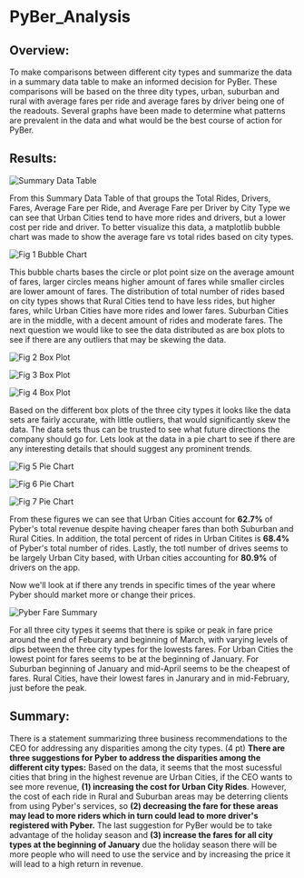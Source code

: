 # PyBer_Analysis

## Overview:
To make comparisons between different city types and summarize the data in a summary data table to make an informed decision for PyBer. These comparisons will be based on the three dity types, urban, suburban and rural with average fares per ride and average fares by driver being one of the readouts. Several graphs have been made to determine what patterns are prevalent in the data and what would be the best course of action for PyBer.


## Results:

![Summary Data Table](https://github.com/vanessaneang/PyBer_Analysis/blob/main/analysis/Summary_Data_Table_Pyber.png)

From this Summary Data Table of that groups the Total Rides, Drivers, Fares, Average Fare per Ride, and Average Fare per Driver by City Type we can see that Urban Cities tend to have more rides and drivers, but a lower cost per ride and driver. To better visualize this data, a matplotlib bubble chart was made to show the average fare vs total rides based on city types. 

![Fig 1 Bubble Chart](https://github.com/vanessaneang/PyBer_Analysis/blob/main/analysis/Fig1.png)

This bubble charts bases the circle or plot point size on the average amount of fares, larger circles means higher amount of fares while smaller circles are lower amount of fares. The distribution of total number of rides based on city types shows that Rural Cities tend to have less rides, but higher fares, whilc Urban Cities have more rides and lower fares. Suburban Cities are in the middle, with a decent amount of rides and moderate fares. The next question we would like to see the data distributed as are box plots to see if there are any outliers that may be skewing the data. 

![Fig 2 Box Plot](https://github.com/vanessaneang/PyBer_Analysis/blob/main/analysis/Fig2.png)

![Fig 3 Box Plot](https://github.com/vanessaneang/PyBer_Analysis/blob/main/analysis/Fig3.png)

![Fig 4 Box Plot](https://github.com/vanessaneang/PyBer_Analysis/blob/main/analysis/Fig4.png)

Based on the different box plots of the three city types it looks like the data sets are fairly accurate, with little outliers, that would significantly skew the data. The data sets thus can be trusted to see what future directions the company should go for. Lets look at the data in a pie chart to see if there are any interesting details that should suggest any prominent trends.

![Fig 5 Pie Chart](https://github.com/vanessaneang/PyBer_Analysis/blob/main/analysis/Fig5.png)

![Fig 6 Pie Chart](https://github.com/vanessaneang/PyBer_Analysis/blob/main/analysis/Fig6.png)

![Fig 7 Pie Chart](https://github.com/vanessaneang/PyBer_Analysis/blob/main/analysis/Fig7.png)

From these figures we can see that Urban Cities account for **62.7%** of Pyber's total revenue despite having cheaper fares than both Suburban and Rural Cities. In addition, the total percent of rides in Urban Citites is **68.4%** of Pyber's total number of rides. Lastly, the totl number of drives seems to be largely Urban City based, with Urban cities accounting for **80.9%** of drivers on the app. 

Now we'll look at if there any trends in specific times of the year where Pyber should market more or change their prices. 

![Pyber Fare Summary](https://github.com/vanessaneang/PyBer_Analysis/blob/main/analysis/Pyber_fare_summary.png)

For all three city types it seems that there is spike or peak in fare price around the end of Feburary and beginning of March, with varying levels of dips between the three city types for the lowests fares. For Urban Cities the lowest point for fares seems to be at the beginning of January. For Suburban beginning of January and mid-April seems to be the cheapest of fares. Rural Cities, have their lowest fares in Janurary and in mid-February, just before the peak.

## Summary:

There is a statement summarizing three business recommendations to the CEO for addressing any disparities among the city types. (4 pt)
**There are three suggestions for Pyber to address the disparities among the different city types:**
Based on the data, it seems that the most sucessful cities that bring in the highest revenue are Urban Cities, if the CEO wants to see more revenue, **(1) increasing the cost for Urban City Rides**. However, the cost of each ride in Rural and Suburban areas may be deterring clients from using Pyber's services, so **(2) decreasing the fare for these areas may lead to more riders which in turn could lead to more driver's registered with Pyber.** The last suggestion for PyBer would be to take advantage of the holiday season and **(3) increase the fares for all city types at the beginning of January** due the holiday season there will be more people who will need to use the service and by increasing the price it will lead to a high return in revenue.
